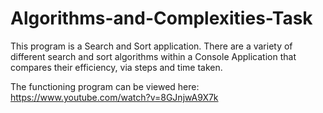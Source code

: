 # Algorithms-and-Complexities-Task

This program is a Search and Sort application.
There are a variety of different search and sort algorithms within a Console Application that compares their efficiency, via steps and time taken.

The functioning program can be viewed here: https://www.youtube.com/watch?v=8GJnjwA9X7k
